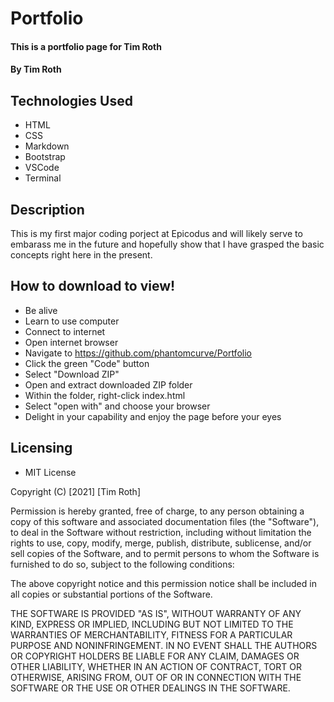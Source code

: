 # Portfolio

#### This is a portfolio page for Tim Roth

#### By Tim Roth

## Technologies Used

* HTML
* CSS
* Markdown
* Bootstrap
* VSCode
* Terminal

## Description

This is my first major coding porject at Epicodus and will likely serve to embarass me in the future and hopefully show that I have grasped the basic concepts right here in the present.

## How to download to view!

* Be alive
* Learn to use computer
* Connect to internet
* Open internet browser
* Navigate to https://github.com/phantomcurve/Portfolio
* Click the green "Code" button
* Select "Download ZIP"
* Open and extract downloaded ZIP folder
* Within the folder, right-click index.html
* Select "open with" and choose your browser
* Delight in your capability and enjoy the page before your eyes

## Licensing

* MIT License 

Copyright (C) [2021] [Tim Roth]

Permission is hereby granted, free of charge, to any person obtaining
a copy of this software and associated documentation files (the
"Software"), to deal in the Software without restriction, including
without limitation the rights to use, copy, modify, merge, publish,
distribute, sublicense, and/or sell copies of the Software, and to
permit persons to whom the Software is furnished to do so, subject to
the following conditions:

The above copyright notice and this permission notice shall be
included in all copies or substantial portions of the Software.

THE SOFTWARE IS PROVIDED "AS IS", WITHOUT WARRANTY OF ANY KIND,
EXPRESS OR IMPLIED, INCLUDING BUT NOT LIMITED TO THE WARRANTIES OF
MERCHANTABILITY, FITNESS FOR A PARTICULAR PURPOSE AND
NONINFRINGEMENT. IN NO EVENT SHALL THE AUTHORS OR COPYRIGHT HOLDERS BE
LIABLE FOR ANY CLAIM, DAMAGES OR OTHER LIABILITY, WHETHER IN AN ACTION
OF CONTRACT, TORT OR OTHERWISE, ARISING FROM, OUT OF OR IN CONNECTION
WITH THE SOFTWARE OR THE USE OR OTHER DEALINGS IN THE SOFTWARE.